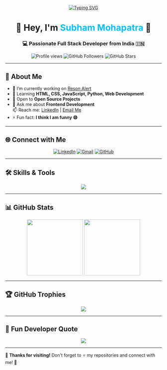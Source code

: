 <!-- Typing SVG Animation -->
<p align="center">
  <a href="https://github.com/SubhamMohapatra1509">
    <img src="https://readme-typing-svg.demolab.com?font=Fira+Code&size=24&pause=1000&color=00BFFF&center=true&vCenter=true&width=500&lines=Full+Stack+Developer;Open+Source+Contributor;Tech+Enthusiast;Lifelong+Learner" alt="Typing SVG" />
  </a>
</p>

<!-- Title -->
<h1 align="center">🌟 Hey, I'm <span style="color:#00bfff;">Subham Mohapatra</span> 🌟</h1>
<h3 align="center">💻 Passionate Full Stack Developer from India 🇮🇳</h3>

<!-- Badges -->
<p align="center">
  <img src="https://komarev.com/ghpvc/?username=subhammohapatra1509&label=Profile%20Views&color=ff69b4&style=for-the-badge" alt="Profile views" />
  <img src="https://img.shields.io/github/followers/subhammohapatra1509?label=Followers&style=for-the-badge&color=blue" alt="GitHub Followers" />
  <img src="https://img.shields.io/github/stars/subhammohapatra1509?label=Stars&style=for-the-badge&color=yellow" alt="GitHub Stars" />
</p>

---

## 🚀 About Me  
- 🔭 I’m currently working on [Reson Alert](https://reson-alert-by-subham.netlify.app)  
- 🌱 Learning **HTML, CSS, JavaScript, Python, Web Development**  
- 👯 Open to **Open Source Projects**  
- 💬 Ask me about **Frontend Development**  
📫 Reach me: [LinkedIn](https://www.linkedin.com/in/subham-mohapatra-dev) | [Email Me](mailto:mohapatrasubhamkumar2@gmail.com)
- ⚡ Fun fact: **I think I am funny 😄**

---

## 🌐 Connect with Me  
<p align="center">
  <a href="https://www.linkedin.com/in/subham-mohapatra-dev"><img src="https://img.icons8.com/color/48/linkedin.png" alt="LinkedIn"/></a>
  <a href="mailto:mohapatrasubhamkumar2@gmail.com"><img src="https://img.icons8.com/color/48/gmail.png" alt="Gmail"/></a>
  <a href="https://github.com/subhammohapatra1509"><img src="https://img.icons8.com/ios-glyphs/48/github.png" alt="GitHub"/></a>
</p>

---

## 🛠️ Skills & Tools  
<p align="center">
  <img src="https://skillicons.dev/icons?i=html,css,js,python,java,cpp,c,linux,git" />
</p>

---

## 📊 GitHub Stats  
<p align="center">
  <img src="https://github-readme-stats.vercel.app/api?username=subhammohapatra1509&show_icons=true&theme=tokyonight" height="180em"/>
  <img src="https://github-readme-stats.vercel.app/api/top-langs/?username=subhammohapatra1509&layout=compact&theme=tokyonight" height="180em"/>
</p>

---

## 🏆 GitHub Trophies  
<p align="center">
  <img src="https://github-profile-trophy.vercel.app/?username=subhammohapatra1509&theme=radical&margin-w=15&margin-h=15" />
</p>

---

## 🎯 Fun Developer Quote  
<p align="center">
  <img src="https://quotes-github-readme.vercel.app/api?type=horizontal&theme=tokyonight" />
</p>

---

💖 **Thanks for visiting!** Don't forget to ⭐ my repositories and connect with me! 🚀
